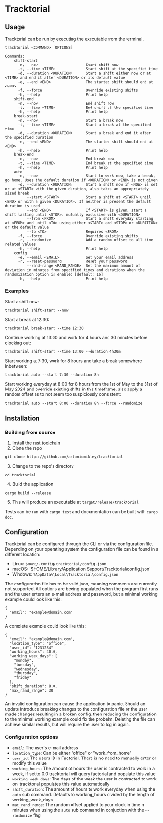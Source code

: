 # Tracktorial
## Usage
Tracktorial can be run by executing the executable from the terminal.
```
tracktorial <COMMAND> [OPTIONS]

Commands:
    shift-start
      -n, --now                      Start shift now
      -t, --time <TIME>              Start shift at the specified time 
      -d, --duration <DURATION>      Start a shift either now or at <TIME> and end it after <DURATION> or its default value 
      -e, --end <END>                The started shift should end at <END>
      -f, --force                    Override existing shifts
      -h, --help                     Print help
    shift-end
      -n, --now                      End shift now
      -t, --time <TIME>              End shift at the specified time 
      -h, --help                     Print help
    break-start
      -n, --now                      Start a break now
      -t, --time <TIME>              Start a break at the specified time
      -d, --duration <DURATION>      Start a break and end it after the specified duration
      -e, --end <END>                The started shift should end at <END> 
      -h, --help                     Print help
    break-end
      -n, --now                      End break now
      -t, --time <TIME>              End break at the specified time 
      -h, --help                     Print help
    auto
      -n, --now                      Start to work now, take a break, go home. Uses the default duration if <DURATION> or <END> is not given
      -d, --duration <DURATION>      Start a shift now if <NOW> is set or at <START> with the given duration, also takes an appropriately sized break 
          --start <START>            Start a shift at <START> until <END> or with a given <DURATION>. If neither is present the default duration is used 
          --end <END>                If <START> is given, start a shift lasting until <STOP>. mutually exclusive with <DURATION> 
          --from <FROM>              Start a shift everyday starting at <FROM> and until <TO> using either <START> and <STOP> or <DURATION> or the default value 
          --to <TO>                  Requires <FROM> 
      -f, --force                    Override existing shifts
      -r, --randomize                Add a random offset to all time related values
      -h, --help                     Print help
    config
      -e, --email <EMAIL>            Set your email address 
      -r, --reset-password           Reset your password
          --rand-range <RAND_RANGE>  Set the maximum amount of deviation in minutes from specified times and durations when the randomization option is enabled [default: 16]
      -h, --help                     Print help
```
### Examples
Start a shift now:
```
tracktorial shift-start --now
```
Start a break at 12:30:
```
tracktorial break-start --time 12:30
```
Continue working at 13:00 and work for 4 hours and 30 minutes before clocking out:
```
tracktorial shift-start --time 13:00 --duration 4h30m
```
Start working at 7:30, work for 8 hours and take a break somewhere inbetween:
```
tracktorial auto --start 7:30 --duration 8h
```
Start working everyday at 8:00 for 8 hours from the 1st of May to the 31st of May 2024 and override existing shifts in this timeframe, also apply a random offset as to not seem too suspiciously consistent:
```
tracktorial auto --start 8:00 --duration 8h --force --randomize
```

## Installation
### Building from source
1. Install the [rust toolchain](https://rustup.rs/)
2. Clone the repo
```
git clone https://github.com/antoniomikley/tracktorial
```
3. Change to the repo's directory
```
cd tracktorial
```
4. Build the application
```
cargo build --release
```
5. This will produce an executable at `target/release/tracktorial`

Tests can be run with `cargo test` and documentation can be built with `cargo doc`.
## Configuration
Tracktorial can be configured through the CLI or via the configuration file.
Depending on your operating system the configuration file can be found in a different location:
- Linux: `$HOME/.config/tracktorial/config.json`
- macOS: '$HOME/Library/Application Support/Tracktorial/config.json'
- Windows: `%AppData%\Local\Tracktorial\config.json`

The configuration file has to be valid json, meaning comments are currently not supported.
All options are beeing populated when the program first runs and the user enters an e-mail address and password,
but a minimal working example could look like this:
```
{
  "email": "example@domain.com"
}
```
A complete example could look like this:
```
{
  "email": "example@domain.com",
  "location_type": "office",
  "user_id": "1231234",
  "working_hours": 40.0,
  "working_week_days": [
    "monday",
    "tuesday",
    "wednesday",
    "thursday",
    "friday"
  ],
  "shift_duration": 8.0,
  "max_rand_range": 30
}
```

An invalid configuration can cause the application to panic. Should an update introduce
breaking changes to the configuration file or the user made changes resulting in a broken
config, then reducing the configuration to the minimal working example could fix the probelm.
Deleting the file can achieve similar results, but will require the user to log in again.

### Configuration options
- `email`: The user's e-mail address
- `location_type`: Can be either "office" or "work_from_home"
- `user_id`: The users ID in Factorial. There is no need to manually enter or modify this value
- `working_hours`: The amount of hours the user is contracted to work in a week, if set to 0.0 tracktorial will query factorial and populate this value
- `working_week_days`: The days of the week the user is contracted to work on, tracktorial populates this value automatically
- `shift_duration`: The amount of hours to work everyday when using the `auto` sub command. Defaults to working_hours divided by the length of working_week_days
- `max_rand_range`: The random offset applied to your clock in time n minutes when using the `auto` sub command in conjuction with the `--randomize` flag

